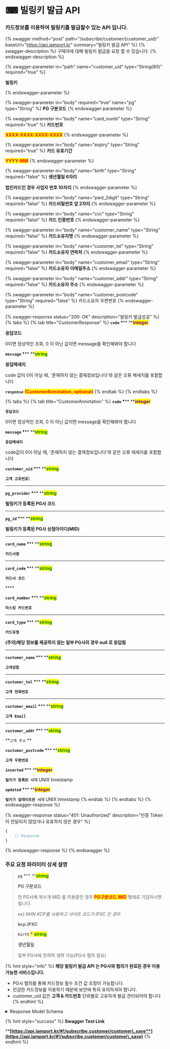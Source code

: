 # ⌨ 빌링키 발급 API

### 카드정보를 이용하여 빌링키를 발급할수 있는 API 입니다.

{% swagger method="post" path="/subscribe/customer/{customer_uid}" baseUrl="https://api.iamport.kr" summary="빌링키 발급 API" %}
{% swagger-description %}
구매자에 대해 빌링키 발급을 요청 할 수 있습니다.
{% endswagger-description %}

{% swagger-parameter in="path" name="customer_uid" type="String(80)" required="true" %}
<mark style="color:red;">

**빌링키**

</mark>
{% endswagger-parameter %}

{% swagger-parameter in="body" required="true" name="pg" type="String" %}
**PG 구분코드**
{% endswagger-parameter %}

{% swagger-parameter in="body" name="card_numb" type="String" required="true" %}
**카드번호**

<mark style="color:red;">**XXXX-XXXX-XXXX-XXXX**</mark>
{% endswagger-parameter %}

{% swagger-parameter in="body" name="expiry" type="String" required="true" %}
**카드 유효기간**

<mark style="color:red;">**YYYY-MM**</mark>
{% endswagger-parameter %}

{% swagger-parameter in="body" name="birth" type="String" required="false" %}
**생년월일 6자리**

**법인카드인 경우 사업자 번호 10자리**
{% endswagger-parameter %}

{% swagger-parameter in="body" name="pwd_2digit" type="String" required="false" %}
**카드비밀번호 앞 2자리**
{% endswagger-parameter %}

{% swagger-parameter in="body" name="cvc" type="String" required="false" %}
**카드 인증번호**
{% endswagger-parameter %}

{% swagger-parameter in="body" name="customer_name" type="String" required="false" %}
**카드소유자명**
{% endswagger-parameter %}

{% swagger-parameter in="body" name="customer_tel" type="String" required="false" %}
**카드소유자 연락처**
{% endswagger-parameter %}

{% swagger-parameter in="body" name="customer_email" type="String" required="false" %}
**카드소유자 이메일주소**
{% endswagger-parameter %}

{% swagger-parameter in="body" name="customer_addr" type="String" required="false" %}
**카드소유자 주소**
{% endswagger-parameter %}

{% swagger-parameter in="body" name="customer_postcode" type="String" required="false" %}
카드소유자 우편번호
{% endswagger-parameter %}

{% swagger-response status="200: OK" description="빌링키 발급성공" %}
{% tabs %}
{% tab title="CustomerResponse" %}
**`code`  **<mark style="color:red;">**\***</mark>** **<mark style="color:purple;">**integer**</mark>

**응답코드**

0이면 정상적인 조회, 0 이 아닌 값이면 message를 확인해봐야 합니다



**`message`  **<mark style="color:red;">**\***</mark>** **<mark style="color:green;">**string**</mark>

**응답메세지**

code 값이 0이 아닐 때, '존재하지 않는 결제정보입니다'와 같은 오류 메세지를 포함합니다



**`response`** <mark style="color:red;">**(CustomerAnnotation, optional)**</mark>
{% endtab %}
{% endtabs %}

{% tabs %}
{% tab title="CustomerAnnotation" %}
**`code`  **<mark style="color:red;">**\***</mark>**  **<mark style="color:purple;">**integer**</mark>

**`응답코드`**

0이면 정상적인 조회, 0 이 아닌 값이면 message를 확인해봐야 합니다



**`message`  **<mark style="color:red;">**\***</mark>**  **<mark style="color:green;">**string**</mark>

**`응답메세지`**

code값이 0이 아닐 때, '존재하지 않는 결제정보입니다'와 같은 오류 메세지를 포함합니다



**`customer_uid`  **<mark style="color:red;">**\***</mark>**  **<mark style="color:green;">**string**</mark>

**`고객 고유번호`**\
****

**`pg_provider`  **<mark style="color:red;">**\***</mark>** **<mark style="color:green;">**string**</mark>

**빌링키가 등록된 PG사 코드**

****

**`pg_id`  **<mark style="color:red;">**\***</mark>** **<mark style="color:green;">**string**</mark>

**빌링키가 등록된 PG사 상점아이디(MID)**

****

**`card_name`  **<mark style="color:red;">**\***</mark>**  **<mark style="color:green;">**string**</mark>

**`카드사명`**

****

**`card_code`  **<mark style="color:red;">**\***</mark>** **<mark style="color:green;">**string**</mark>

**`카드사 코드`**

&#x20;****&#x20;

**`card_number`  **<mark style="color:red;">**\***</mark>** **<mark style="color:green;">**string**</mark>

**`마스킹 카드번호`**

****

**`card_type`  **<mark style="color:red;">**\***</mark>** **<mark style="color:green;">**string**</mark>

**`카드유형`**

**(주의)해당 정보를 제공하지 않는 일부 PG사의 경우 null 로 응답됨**

****

**`customer_name`  **<mark style="color:red;">**\***</mark>** **<mark style="color:green;">**string**</mark>

**`고객성함`**

****

**`customer_tel`  **<mark style="color:red;">**\***</mark>**  **<mark style="color:green;">**string**</mark>

**`고객 전화번호`**

****

**`customer_email`  **<mark style="color:red;">**\***</mark>** **<mark style="color:green;">**string**</mark>

**`고객 Email`**

****

**`customer_addr`  **<mark style="color:red;">**\***</mark>** **<mark style="color:green;">**string**</mark>

**`고객 주소` **&#x20;

&#x20;

**`customer_postcode`  **<mark style="color:red;">**\***</mark>** **<mark style="color:green;">**string**</mark>

**`고객 우편번호`**



**`inserted`  **<mark style="color:red;">**\***</mark>** **<mark style="color:purple;">**integer**</mark>

**`빌키가 등록된 시각`** UNIX timestamp



**`updated`  **<mark style="color:red;">**\***</mark>** **<mark style="color:purple;">**integer**</mark>

**`빌키가 업데이트된 시각`** UNIX timestamp
{% endtab %}
{% endtabs %}
{% endswagger-response %}

{% swagger-response status="401: Unauthorized" description="인증 Token이 전달되지 않았거나 유효하지 않은 경우" %}
```javascript
{
    // Response
}
```
{% endswagger-response %}
{% endswagger %}

### **주요 요청 파라미터 상세 설명**

> **`pg`  **<mark style="color:red;">**\***</mark>**  **<mark style="color:green;">**string**</mark>
>
> **PG 구분코드**
>
> 한 PG사에 복수개 MID 를 이용중인 경우 <mark style="color:red;">**PG구분코드.MID**</mark> 형태로 기입하시면 됩니다.
>
> _ex) NHN KCP를 사용하고 사이트 코드가 IPXC 인 경우_
>
> **kcp.IPXC**

> **`birth`** <mark style="color:red;">\*</mark> <mark style="color:green;">**string**</mark>
>
> **생년월일**
>
> 일부 PG사에 한하여 생략 가능(PG사 협의 필요)

{% hint style="info" %}
**해당 빌링키 발급 API 는 PG사와 협의가 완료된 경우 이용 가능한 서비스입니다.**

* PG사 협의를 통해 카드정보 필수 조건 값 조정이 가능합니다.
* 민감한 카드정보를 이용하기 때문에 보안에 특히 유의하셔야 합니다.
* customer\_uid 값은 **고객 & 카드번호** 단위별로 고유하게 발급 관리되어야 합니다
{% endhint %}

<details>

<summary>Response Model Schema</summary>

```json
{
  "code": 0,
  "message": "string",
  "response": {
    "customer_uid": "string",
    "pg_provider": "string",
    "pg_id": "string",
    "card_name": "string",
    "card_code": "string",
    "card_number": "string",
    "card_type": "null",
    "customer_name": "string",
    "customer_tel": "string",
    "customer_email": "string",
    "customer_addr": "string",
    "customer_postcode": "string",
    "inserted": 0,
    "updated": 0
  }
```

</details>

{% hint style="success" %}
**Swagger Test Link**

****[**https://api.iamport.kr/#!/subscribe.customer/customer\_save**](https://api.iamport.kr/#!/subscribe.customer/customer\_save)****
{% endhint %}
